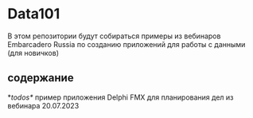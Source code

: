 # Data101

В этом репозитории будут собираться примеры из вебинаров Embarcadero Russia по созданию приложений для работы с данными (для новичков)

## содержание

**todos\**  пример приложения Delphi FMX для планирования дел из вебинара 20.07.2023
